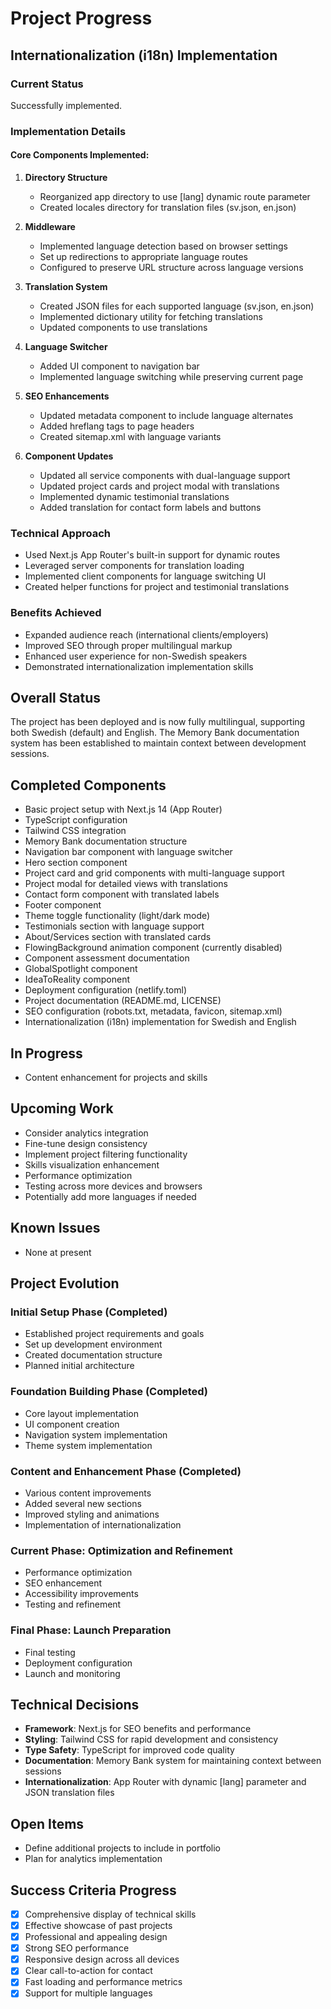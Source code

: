 # Project Progress

## Internationalization (i18n) Implementation

### Current Status
Successfully implemented.

### Implementation Details

#### Core Components Implemented:
1. **Directory Structure**
   - Reorganized app directory to use [lang] dynamic route parameter
   - Created locales directory for translation files (sv.json, en.json)

2. **Middleware**
   - Implemented language detection based on browser settings
   - Set up redirections to appropriate language routes
   - Configured to preserve URL structure across language versions

3. **Translation System**
   - Created JSON files for each supported language (sv.json, en.json)
   - Implemented dictionary utility for fetching translations
   - Updated components to use translations

4. **Language Switcher**
   - Added UI component to navigation bar
   - Implemented language switching while preserving current page

5. **SEO Enhancements**
   - Updated metadata component to include language alternates
   - Added hreflang tags to page headers
   - Created sitemap.xml with language variants

6. **Component Updates**
   - Updated all service components with dual-language support
   - Updated project cards and project modal with translations
   - Implemented dynamic testimonial translations
   - Added translation for contact form labels and buttons

### Technical Approach
- Used Next.js App Router's built-in support for dynamic routes
- Leveraged server components for translation loading
- Implemented client components for language switching UI
- Created helper functions for project and testimonial translations

### Benefits Achieved
- Expanded audience reach (international clients/employers)
- Improved SEO through proper multilingual markup
- Enhanced user experience for non-Swedish speakers
- Demonstrated internationalization implementation skills

## Overall Status
The project has been deployed and is now fully multilingual, supporting both Swedish (default) and English. The Memory Bank documentation system has been established to maintain context between development sessions.

## Completed Components
- Basic project setup with Next.js 14 (App Router)
- TypeScript configuration
- Tailwind CSS integration
- Memory Bank documentation structure
- Navigation bar component with language switcher
- Hero section component
- Project card and grid components with multi-language support
- Project modal for detailed views with translations
- Contact form component with translated labels
- Footer component
- Theme toggle functionality (light/dark mode)
- Testimonials section with language support
- About/Services section with translated cards
- FlowingBackground animation component (currently disabled)
- Component assessment documentation
- GlobalSpotlight component
- IdeaToReality component
- Deployment configuration (netlify.toml)
- Project documentation (README.md, LICENSE)
- SEO configuration (robots.txt, metadata, favicon, sitemap.xml)
- Internationalization (i18n) implementation for Swedish and English

## In Progress
- Content enhancement for projects and skills

## Upcoming Work
- Consider analytics integration
- Fine-tune design consistency
- Implement project filtering functionality 
- Skills visualization enhancement
- Performance optimization
- Testing across more devices and browsers
- Potentially add more languages if needed

## Known Issues
- None at present

## Project Evolution
### Initial Setup Phase (Completed)
- Established project requirements and goals
- Set up development environment
- Created documentation structure
- Planned initial architecture

### Foundation Building Phase (Completed)
- Core layout implementation
- UI component creation
- Navigation system implementation
- Theme system implementation

### Content and Enhancement Phase (Completed)
- Various content improvements
- Added several new sections
- Improved styling and animations
- Implementation of internationalization

### Current Phase: Optimization and Refinement
- Performance optimization
- SEO enhancement
- Accessibility improvements
- Testing and refinement

### Final Phase: Launch Preparation
- Final testing
- Deployment configuration
- Launch and monitoring

## Technical Decisions
- **Framework**: Next.js for SEO benefits and performance
- **Styling**: Tailwind CSS for rapid development and consistency
- **Type Safety**: TypeScript for improved code quality
- **Documentation**: Memory Bank system for maintaining context between sessions
- **Internationalization**: App Router with dynamic [lang] parameter and JSON translation files

## Open Items
- Define additional projects to include in portfolio
- Plan for analytics implementation

## Success Criteria Progress
- [x] Comprehensive display of technical skills
- [x] Effective showcase of past projects
- [x] Professional and appealing design
- [x] Strong SEO performance
- [x] Responsive design across all devices
- [x] Clear call-to-action for contact
- [x] Fast loading and performance metrics
- [x] Support for multiple languages